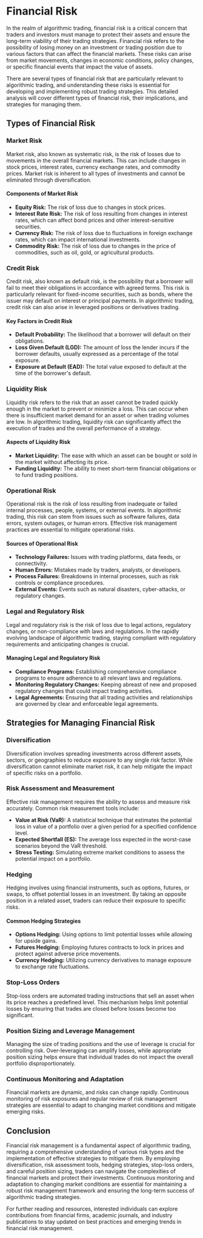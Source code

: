 # Financial Risk

In the realm of algorithmic trading, financial risk is a critical concern that traders and investors must manage to protect their assets and ensure the long-term viability of their trading strategies. Financial risk refers to the possibility of losing money on an investment or trading position due to various factors that can affect the financial markets. These risks can arise from market movements, changes in economic conditions, policy changes, or specific financial events that impact the value of assets.

There are several types of financial risk that are particularly relevant to algorithmic trading, and understanding these risks is essential for developing and implementing robust trading strategies. This detailed analysis will cover different types of financial risk, their implications, and strategies for managing them.

## Types of Financial Risk

### Market Risk

Market risk, also known as systematic risk, is the risk of losses due to movements in the overall financial markets. This can include changes in stock prices, interest rates, currency exchange rates, and commodity prices. Market risk is inherent to all types of investments and cannot be eliminated through diversification. 

#### Components of Market Risk

- **Equity Risk:** The risk of loss due to changes in stock prices.
- **Interest Rate Risk:** The risk of loss resulting from changes in interest rates, which can affect bond prices and other interest-sensitive securities.
- **Currency Risk:** The risk of loss due to fluctuations in foreign exchange rates, which can impact international investments.
- **Commodity Risk:** The risk of loss due to changes in the price of commodities, such as oil, gold, or agricultural products.

### Credit Risk

Credit risk, also known as default risk, is the possibility that a borrower will fail to meet their obligations in accordance with agreed terms. This risk is particularly relevant for fixed-income securities, such as bonds, where the issuer may default on interest or principal payments. In algorithmic trading, credit risk can also arise in leveraged positions or derivatives trading.

#### Key Factors in Credit Risk

- **Default Probability:** The likelihood that a borrower will default on their obligations.
- **Loss Given Default (LGD):** The amount of loss the lender incurs if the borrower defaults, usually expressed as a percentage of the total exposure.
- **Exposure at Default (EAD):** The total value exposed to default at the time of the borrower's default.

### Liquidity Risk

Liquidity risk refers to the risk that an asset cannot be traded quickly enough in the market to prevent or minimize a loss. This can occur when there is insufficient market demand for an asset or when trading volumes are low. In algorithmic trading, liquidity risk can significantly affect the execution of trades and the overall performance of a strategy.

#### Aspects of Liquidity Risk

- **Market Liquidity:** The ease with which an asset can be bought or sold in the market without affecting its price. 
- **Funding Liquidity:** The ability to meet short-term financial obligations or to fund trading positions.

### Operational Risk

Operational risk is the risk of loss resulting from inadequate or failed internal processes, people, systems, or external events. In algorithmic trading, this risk can stem from issues such as software failures, data errors, system outages, or human errors. Effective risk management practices are essential to mitigate operational risks.

#### Sources of Operational Risk

- **Technology Failures:** Issues with trading platforms, data feeds, or connectivity.
- **Human Errors:** Mistakes made by traders, analysts, or developers.
- **Process Failures:** Breakdowns in internal processes, such as risk controls or compliance procedures.
- **External Events:** Events such as natural disasters, cyber-attacks, or regulatory changes.

### Legal and Regulatory Risk

Legal and regulatory risk is the risk of loss due to legal actions, regulatory changes, or non-compliance with laws and regulations. In the rapidly evolving landscape of algorithmic trading, staying compliant with regulatory requirements and anticipating changes is crucial.

#### Managing Legal and Regulatory Risk

- **Compliance Programs:** Establishing comprehensive compliance programs to ensure adherence to all relevant laws and regulations.
- **Monitoring Regulatory Changes:** Keeping abreast of new and proposed regulatory changes that could impact trading activities.
- **Legal Agreements:** Ensuring that all trading activities and relationships are governed by clear and enforceable legal agreements.

## Strategies for Managing Financial Risk

### Diversification

Diversification involves spreading investments across different assets, sectors, or geographies to reduce exposure to any single risk factor. While diversification cannot eliminate market risk, it can help mitigate the impact of specific risks on a portfolio.

### Risk Assessment and Measurement

Effective risk management requires the ability to assess and measure risk accurately. Common risk measurement tools include:

- **Value at Risk (VaR):** A statistical technique that estimates the potential loss in value of a portfolio over a given period for a specified confidence level.
- **Expected Shortfall (ES):** The average loss expected in the worst-case scenarios beyond the VaR threshold.
- **Stress Testing:** Simulating extreme market conditions to assess the potential impact on a portfolio.

### Hedging

Hedging involves using financial instruments, such as options, futures, or swaps, to offset potential losses in an investment. By taking an opposite position in a related asset, traders can reduce their exposure to specific risks.

#### Common Hedging Strategies

- **Options Hedging:** Using options to limit potential losses while allowing for upside gains.
- **Futures Hedging:** Employing futures contracts to lock in prices and protect against adverse price movements.
- **Currency Hedging:** Utilizing currency derivatives to manage exposure to exchange rate fluctuations.

### Stop-Loss Orders

Stop-loss orders are automated trading instructions that sell an asset when its price reaches a predefined level. This mechanism helps limit potential losses by ensuring that trades are closed before losses become too significant.

### Position Sizing and Leverage Management

Managing the size of trading positions and the use of leverage is crucial for controlling risk. Over-leveraging can amplify losses, while appropriate position sizing helps ensure that individual trades do not impact the overall portfolio disproportionately.

### Continuous Monitoring and Adaptation

Financial markets are dynamic, and risks can change rapidly. Continuous monitoring of risk exposures and regular review of risk management strategies are essential to adapt to changing market conditions and mitigate emerging risks.

## Conclusion

Financial risk management is a fundamental aspect of algorithmic trading, requiring a comprehensive understanding of various risk types and the implementation of effective strategies to mitigate them. By employing diversification, risk assessment tools, hedging strategies, stop-loss orders, and careful position sizing, traders can navigate the complexities of financial markets and protect their investments. Continuous monitoring and adaptation to changing market conditions are essential for maintaining a robust risk management framework and ensuring the long-term success of algorithmic trading strategies.

For further reading and resources, interested individuals can explore contributions from financial firms, academic journals, and industry publications to stay updated on best practices and emerging trends in financial risk management.